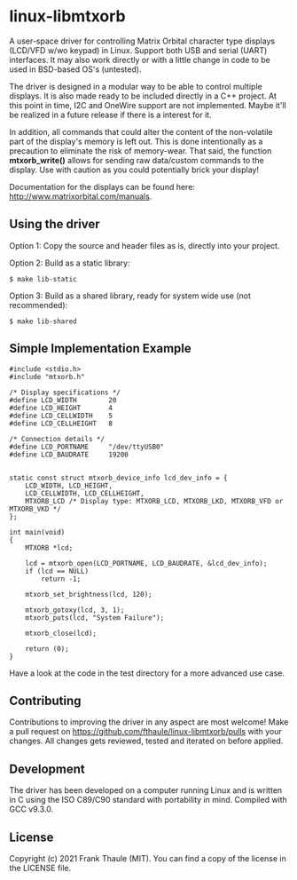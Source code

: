 # linux-libmtxorb

A user-space driver for controlling Matrix Orbital character type displays (LCD/VFD w/wo keypad) in Linux. Support both USB and serial (UART) interfaces. It may also work directly or with a little change in code to be used in BSD-based OS's (untested).

The driver is designed in a modular way to be able to control multiple displays. It is also made ready to be included directly in a C++ project.
At this point in time, I2C and OneWire support are not implemented. Maybe it'll be realized in a future release if there is a interest for it.

In addition, all commands that could alter the content of the non-volatile part of the display's memory is left out. This is done intentionally as a precaution to eliminate the risk of memory-wear. That said, the function **mtxorb_write()** allows for sending raw data/custom commands to the display. Use with caution as you could potentially brick your display!

Documentation for the displays can be found here: http://www.matrixorbital.com/manuals.

## Using the driver

Option 1: Copy the source and header files as is, directly into your project.

Option 2: Build as a static library:
```
$ make lib-static
```
Option 3: Build as a shared library, ready for system wide use (not recommended):
```
$ make lib-shared
```

## Simple Implementation Example

```
#include <stdio.h>
#include "mtxorb.h"

/* Display specifications */
#define LCD_WIDTH        20
#define LCD_HEIGHT       4
#define LCD_CELLWIDTH    5
#define LCD_CELLHEIGHT   8

/* Connection details */
#define LCD_PORTNAME     "/dev/ttyUSB0"
#define LCD_BAUDRATE     19200


static const struct mtxorb_device_info lcd_dev_info = {
    LCD_WIDTH, LCD_HEIGHT,
    LCD_CELLWIDTH, LCD_CELLHEIGHT,
    MTXORB_LCD /* Display type: MTXORB_LCD, MTXORB_LKD, MTXORB_VFD or MTXORB_VKD */
};

int main(void)
{
    MTXORB *lcd;

    lcd = mtxorb_open(LCD_PORTNAME, LCD_BAUDRATE, &lcd_dev_info);
    if (lcd == NULL)
        return -1;

    mtxorb_set_brightness(lcd, 120);

    mtxorb_gotoxy(lcd, 3, 1);
    mtxorb_puts(lcd, "System Failure");

    mtxorb_close(lcd);

    return (0);
}
```
Have a look at the code in the test directory for a more advanced use case.

## Contributing

Contributions to improving the driver in any aspect are most welcome! Make a pull request on https://github.com/fthaule/linux-libmtxorb/pulls with your changes. All changes gets reviewed, tested and iterated on before applied.

## Development

The driver has been developed on a computer running Linux and is written in C using the ISO C89/C90 standard with portability in mind. Compiled with GCC v9.3.0.

## License

Copyright (c) 2021 Frank Thaule (MIT). You can find a copy of the license in the LICENSE file.
